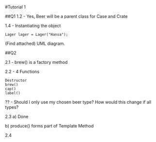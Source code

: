 #Tutorial 1

##Q1
1.2 - Yes, Beer will be a parent class for Case and Crate

1.4 - Instantiating the object

    Lager lager = Lager("Hansa");
    
  (Find attached) UML diagram. 
    
##Q2

2.1 - brew() is a factory method

2.2 - 4 Functions
    
    Destructor
    brew()
    cap()
    label()
    
?? - Should I only use my chosen beer type? How would this change if all types?

2.3 a) Done

b) produce() forms part of Template Method

2.4
